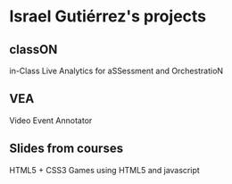 # Israel Gutiérrez's projects

## classON
in-Class Live Analytics for aSSessment and OrchestratioN

## VEA
Video Event Annotator

## Slides from courses
HTML5 + CSS3
Games using HTML5 and javascript
